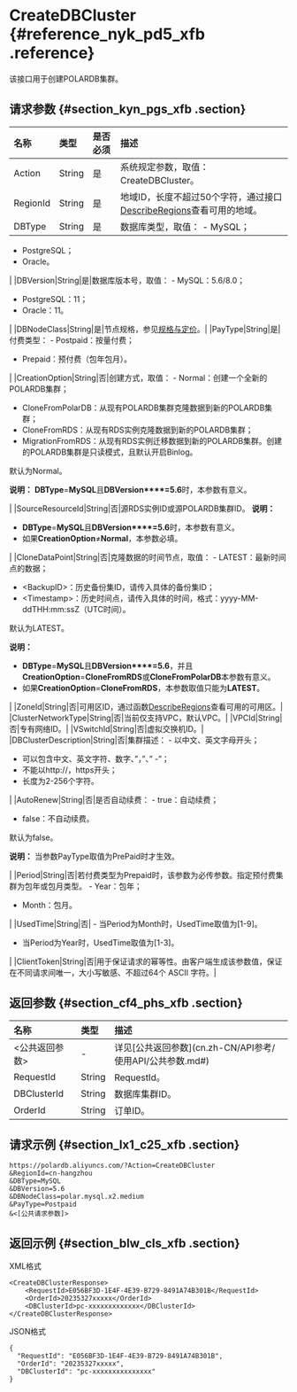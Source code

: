 # CreateDBCluster {#reference_nyk_pd5_xfb .reference}

该接口用于创建POLARDB集群。

## 请求参数 {#section_kyn_pgs_xfb .section}

|名称|类型|是否必须|描述|
|:-|:-|:---|:-|
|Action|String|是|系统规定参数，取值：CreateDBCluster。|
|RegionId|String|是|地域ID，长度不超过50个字符，通过接口[DescribeRegions](cn.zh-CN/API参考/地域/DescribeRegions.md#)查看可用的地域。|
|DBType|String|是|数据库类型，取值： -   MySQL；
-   PostgreSQL；
-   Oracle。

 |
|DBVersion|String|是|数据库版本号，取值： -   MySQL：5.6/8.0；
-   PostgreSQL：11；
-   Oracle：11。

 |
|DBNodeClass|String|是|节点规格，参见[规格与定价](../../../../cn.zh-CN/产品定价/规格与定价.md#)。|
|PayType|String|是|付费类型： -   Postpaid：按量付费；
-   Prepaid：预付费（包年包月）。

 |
|CreationOption|String|否|创建方式，取值： -   Normal：创建一个全新的POLARDB集群；
-   CloneFromPolarDB：从现有POLARDB集群克隆数据到新的POLARDB集群；
-   CloneFromRDS：从现有RDS实例克隆数据到新的POLARDB集群；
-   MigrationFromRDS：从现有RDS实例迁移数据到新的POLARDB集群。创建的POLARDB集群是只读模式，且默认开启Binlog。

 默认为Normal。

 **说明：** **DBType**=**MySQL**且**DBVersion****=5.6**时，本参数有意义。

 |
|SourceResourceId|String|否|源RDS实例ID或源POLARDB集群ID。 **说明：** 

-   **DBType**=**MySQL**且**DBVersion****=5.6**时，本参数有意义。
-   如果**CreationOption**≠**Normal**，本参数必填。

 |
|CloneDataPoint|String|否|克隆数据的时间节点，取值： -   LATEST：最新时间点的数据；
-   <BackupID\>：历史备份集ID，请传入具体的备份集ID；
-   <Timestamp\>：历史时间点，请传入具体的时间，格式：yyyy-MM-ddTHH:mm:ssZ（UTC时间）。

 默认为LATEST。

 **说明：** 

-   **DBType**=**MySQL**且**DBVersion****=5.6**，并且**CreationOption**=**CloneFromRDS**或**CloneFromPolarDB**本参数有意义。
-   如果**CreationOption**=**CloneFromRDS**，本参数取值只能为**LATEST**。

 |
|ZoneId|String|否|可用区ID，通过函数[DescribeRegions](cn.zh-CN/API参考/地域/DescribeRegions.md#)查看可用的可用区。|
|ClusterNetworkType|String|否|当前仅支持VPC，默认VPC。|
|VPCId|String|否|专有网络ID。|
|VSwitchId|String|否|虚拟交换机ID。|
|DBClusterDescription|String|否|集群描述： -   以中文、英文字母开头；
-   可以包含中文、英文字符、数字、”，”、” -”；
-   不能以http://，https开头；
-   长度为2-256个字符。

 |
|AutoRenew|String|否|是否自动续费： -   true：自动续费；
-   false：不自动续费。

 默认为false。

 **说明：** 当参数PayType取值为PrePaid时才生效。

 |
|Period|String|否|若付费类型为Prepaid时，该参数为必传参数。指定预付费集群为包年或包月类型。 -   Year：包年；
-   Month：包月。

 |
|UsedTime|String|否| -   当Period为Month时，UsedTime取值为\[1-9\]。
-   当Period为Year时，UsedTime取值为\[1-3\]。

 |
|ClientToken|String|否|用于保证请求的幂等性。由客户端生成该参数值，保证在不同请求间唯一，大小写敏感、不超过64个 ASCII 字符。|

## 返回参数 {#section_cf4_phs_xfb .section}

|名称|类型|描述|
|:-|:-|:-|
|<公共返回参数\>|-|详见[公共返回参数](cn.zh-CN/API参考/ 使用API/公共参数.md#)|
|RequestId|String|RequestId。|
|DBClusterId|String|数据库集群ID。|
|OrderId|String|订单ID。|

## 请求示例 {#section_lx1_c25_xfb .section}

``` {#codeblock_8o4_gey_4x0}
https://polardb.aliyuncs.com/?Action=CreateDBCluster
&RegionId=cn-hangzhou
&DBType=MySQL
&DBVersion=5.6
&DBNodeClass=polar.mysql.x2.medium
&PayType=Postpaid
&<[公共请求参数]>
```

## 返回示例 {#section_blw_cls_xfb .section}

XML格式

``` {#codeblock_l1z_fic_ulu}
<CreateDBClusterResponse>  
    <RequestId>E056BF3D-1E4F-4E39-B729-8491A74B301B</RequestId>
    <OrderId>20235327xxxxx</OrderId>
    <DBClusterId>pc-xxxxxxxxxxxxx</DBClusterId>
</CreateDBClusterResponse>
```

JSON格式

``` {#codeblock_jq4_n7c_78t}
{
  "RequestId": "E056BF3D-1E4F-4E39-B729-8491A74B301B",
  "OrderId": "20235327xxxxx",
  "DBClusterId": "pc-xxxxxxxxxxxxxxx"
}
```

